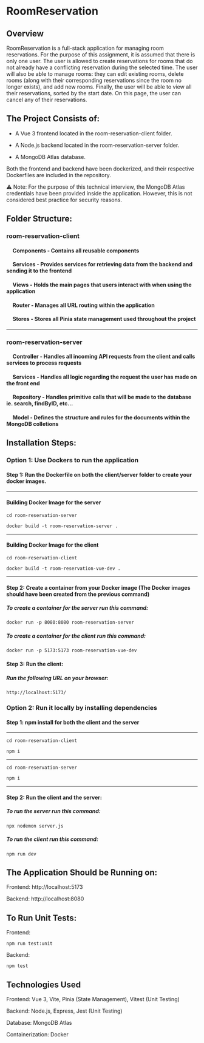 # RoomReservation
## Overview
RoomReservation is a full-stack application for managing room reservations. For the purpose of this assignment, it is assumed that there is only one user. The user is allowed to create reservations for rooms that do not already have a conflicting reservation during the selected time. The user will also be able to manage rooms: they can edit existing rooms, delete rooms (along with their corresponding reservations since the room no longer exists), and add new rooms. Finally, the user will be able to view all their reservations, sorted by the start date. On this page, the user can cancel any of their reservations.


## The Project Consists of:

* A Vue 3 frontend located in the room-reservation-client folder.

* A Node.js backend located in the room-reservation-server folder.

* A MongoDB Atlas database.

Both the frontend and backend have been dockerized, and their respective Dockerfiles are included in the repository.

⚠️ Note: For the purpose of this technical interview, the MongoDB Atlas credentials have been provided inside the application. However, this is not considered best practice for security reasons.

## Folder Structure:

### room-reservation-client
#### &nbsp;&nbsp;&nbsp;&nbsp; Components - Contains all reusable components
#### &nbsp;&nbsp;&nbsp;&nbsp; Services - Provides services for retrieving data from the backend and sending it to the frontend
#### &nbsp;&nbsp;&nbsp;&nbsp; Views - Holds the main pages that users interact with when using the application
#### &nbsp;&nbsp;&nbsp;&nbsp; Router - Manages all URL routing within the application
#### &nbsp;&nbsp;&nbsp;&nbsp; Stores - Stores all Pinia state management used throughout the project


- - - - - - - - - - - - - - - - - - - - - - - - - - - - - - - - - - - - - - - - - - - - - - - - - - - - - - - -

### room-reservation-server
#### &nbsp;&nbsp;&nbsp;&nbsp; Controller - Handles all incoming API requests from the client and calls services to process requests
#### &nbsp;&nbsp;&nbsp;&nbsp; Services - Handles all logic regarding the request the user has made on the front end
#### &nbsp;&nbsp;&nbsp;&nbsp; Repository - Handles primitive calls that will be made to the database ie. search, findByID, etc...
#### &nbsp;&nbsp;&nbsp;&nbsp; Model - Defines the structure and rules for the documents within the MongoDB colletions

## Installation Steps:
### Option 1: Use Dockers to run the application
#### Step 1: Run the Dockerfile on both the client/server folder to create your docker images.
- - - - - - - - - - - - - - - - - - - - - - - - - - - - - - - - - - - - - - - - - - - - - - - - - - - - - - - -

#### Building Docker Image for the server

```console
cd room-reservation-server
```
```console
docker build -t room-reservation-server . 
```
- - - - - - - - - - - - - - - - - - - - - - - - - - - - - - - - - - - - - - - - - - - - - - - - - - - - - - - -

#### Building Docker Image for the client

```console
cd room-reservation-client
```
```console
docker build -t room-reservation-vue-dev .
```

- - - - - - - - - - - - - - - - - - - - - - - - - - - - - - - - - - - - - - - - - - - - - - - - - - - - - - - -

#### Step 2: Create a container from your Docker image (The Docker images should have been created from the previous command)

##### To create a container for the server run this command: 

```console
docker run -p 8080:8080 room-reservation-server
```

##### To create a container for the client run this command:  

```console
docker run -p 5173:5173 room-reservation-vue-dev
```

#### Step 3: Run the client:

##### Run the following URL on your browser:
```console
http://localhost:5173/
```



### Option 2: Run it locally by installing dependencies

#### Step 1: npm install for both the client and the server
- - - - - - - - - - - - - - - - - - - - - - - - - - - - - - - - - - - - - - - - - - - - - - - - - - - - - - - -

```console
cd room-reservation-client
```

```console
npm i
```

- - - - - - - - - - - - - - - - - - - - - - - - - - - - - - - - - - - - - - - - - - - - - - - - - - - - - - - -

```console
cd room-reservation-server
```

```console
npm i
```
- - - - - - - - - - - - - - - - - - - - - - - - - - - - - - - - - - - - - - - - - - - - - - - - - - - - - - - -

#### Step 2: Run the client and the server:

##### To run the server run this command: 
```console
npx nodemon server.js
```

##### To run the client run this command: 
```console
npm run dev
```

## The Application Should be Running on:
Frontend: http://localhost:5173

Backend: http://localhost:8080


## To Run Unit Tests:

Frontend:

```console
npm run test:unit
```

Backend: 

```console
npm test
```

## Technologies Used
Frontend: Vue 3, Vite, Pinia (State Management), Vitest (Unit Testing)

Backend: Node.js, Express, Jest (Unit Testing) 

Database: MongoDB Atlas

Containerization: Docker
